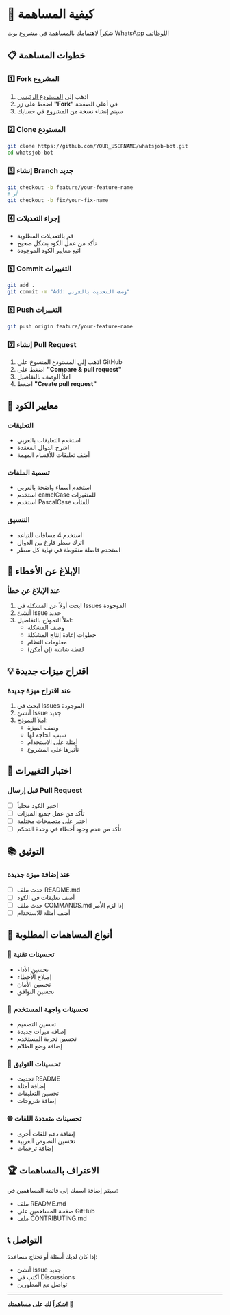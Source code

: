 # 🤝 كيفية المساهمة

شكراً لاهتمامك بالمساهمة في مشروع بوت WhatsApp للوظائف!

## 📋 خطوات المساهمة

### 1️⃣ Fork المشروع
1. اذهب إلى [المستودع الرئيسي](https://github.com/yourusername/whatsjob-bot)
2. اضغط على زر **"Fork"** في أعلى الصفحة
3. سيتم إنشاء نسخة من المشروع في حسابك

### 2️⃣ Clone المستودع
```bash
git clone https://github.com/YOUR_USERNAME/whatsjob-bot.git
cd whatsjob-bot
```

### 3️⃣ إنشاء Branch جديد
```bash
git checkout -b feature/your-feature-name
# أو
git checkout -b fix/your-fix-name
```

### 4️⃣ إجراء التعديلات
- قم بالتعديلات المطلوبة
- تأكد من عمل الكود بشكل صحيح
- اتبع معايير الكود الموجودة

### 5️⃣ Commit التغييرات
```bash
git add .
git commit -m "Add: وصف التحديث بالعربي"
```

### 6️⃣ Push التغييرات
```bash
git push origin feature/your-feature-name
```

### 7️⃣ إنشاء Pull Request
1. اذهب إلى المستودع المنسوخ على GitHub
2. اضغط على **"Compare & pull request"**
3. املأ الوصف بالتفاصيل
4. اضغط **"Create pull request"**

## 📝 معايير الكود

### التعليقات
- استخدم التعليقات بالعربي
- اشرح الدوال المعقدة
- أضف تعليقات للأقسام المهمة

### تسمية الملفات
- استخدم أسماء واضحة بالعربي
- استخدم camelCase للمتغيرات
- استخدم PascalCase للفئات

### التنسيق
- استخدم 4 مسافات للتباعد
- اترك سطر فارغ بين الدوال
- استخدم فاصلة منقوطة في نهاية كل سطر

## 🐛 الإبلاغ عن الأخطاء

### عند الإبلاغ عن خطأ
1. ابحث أولاً عن المشكلة في Issues الموجودة
2. أنشئ Issue جديد
3. املأ النموذج بالتفاصيل:
   - وصف المشكلة
   - خطوات إعادة إنتاج المشكلة
   - معلومات النظام
   - لقطة شاشة (إن أمكن)

## 💡 اقتراح ميزات جديدة

### عند اقتراح ميزة جديدة
1. ابحث في Issues الموجودة
2. أنشئ Issue جديد
3. املأ النموذج:
   - وصف الميزة
   - سبب الحاجة لها
   - أمثلة على الاستخدام
   - تأثيرها على المشروع

## 🧪 اختبار التغييرات

### قبل إرسال Pull Request
- [ ] اختبر الكود محلياً
- [ ] تأكد من عمل جميع الميزات
- [ ] اختبر على متصفحات مختلفة
- [ ] تأكد من عدم وجود أخطاء في وحدة التحكم

## 📚 التوثيق

### عند إضافة ميزة جديدة
- [ ] حدث ملف README.md
- [ ] أضف تعليقات في الكود
- [ ] حدث ملف COMMANDS.md إذا لزم الأمر
- [ ] أضف أمثلة للاستخدام

## 🎯 أنواع المساهمات المطلوبة

### 🔧 تحسينات تقنية
- تحسين الأداء
- إصلاح الأخطاء
- تحسين الأمان
- تحسين التوافق

### 🎨 تحسينات واجهة المستخدم
- تحسين التصميم
- إضافة ميزات جديدة
- تحسين تجربة المستخدم
- إضافة وضع الظلام

### 📖 تحسينات التوثيق
- تحديث README
- إضافة أمثلة
- تحسين التعليقات
- إضافة شروحات

### 🌐 تحسينات متعددة اللغات
- إضافة دعم للغات أخرى
- تحسين النصوص العربية
- إضافة ترجمات

## 🏆 الاعتراف بالمساهمات

سيتم إضافة اسمك إلى قائمة المساهمين في:
- ملف README.md
- صفحة المساهمين على GitHub
- ملف CONTRIBUTING.md

## 📞 التواصل

إذا كان لديك أسئلة أو تحتاج مساعدة:
- أنشئ Issue جديد
- اكتب في Discussions
- تواصل مع المطورين

---

**شكراً لك على مساهمتك! 🌟**
